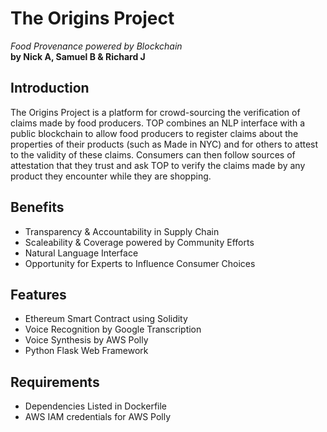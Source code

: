# The Origins Project
_Food Provenance powered by Blockchain_  
**by Nick A, Samuel B & Richard J**

## Introduction
The Origins Project is a platform for crowd-sourcing the verification of claims made by food producers. TOP combines an NLP interface with a public blockchain to allow food producers to register claims about the properties of their products (such as Made in NYC) and for others to attest to the validity of these claims. Consumers can then follow sources of attestation that they trust and ask TOP to verify the claims made by any product they encounter while they are shopping.

## Benefits  
- Transparency & Accountability in Supply Chain
- Scaleability & Coverage powered by Community Efforts
- Natural Language Interface
- Opportunity for Experts to Influence Consumer Choices

## Features
- Ethereum Smart Contract using Solidity
- Voice Recognition by Google Transcription
- Voice Synthesis by AWS Polly
- Python Flask Web Framework

## Requirements
- Dependencies Listed in Dockerfile
- AWS IAM credentials for AWS Polly


